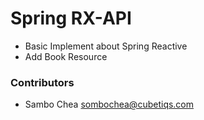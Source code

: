 # Spring RX-API

- Basic Implement about Spring Reactive
- Add Book Resource

### Contributors

- Sambo Chea <sombochea@cubetiqs.com>
